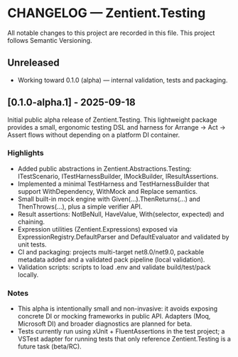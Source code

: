 # CHANGELOG — Zentient.Testing

All notable changes to this project are recorded in this file. This project follows Semantic Versioning.

## Unreleased

- Working toward 0.1.0 (alpha) — internal validation, tests and packaging.

## [0.1.0-alpha.1] - 2025-09-18

Initial public alpha release of Zentient.Testing. This lightweight package provides a small, ergonomic testing DSL and harness for Arrange → Act → Assert flows without depending on a platform DI container.

### Highlights
- Added public abstractions in Zentient.Abstractions.Testing: ITestScenario, ITestHarnessBuilder, IMockBuilder, IResultAssertions.
- Implemented a minimal TestHarness and TestHarnessBuilder that support WithDependency, WithMock and Replace semantics.
- Small built-in mock engine with Given(...).ThenReturns(...) and ThenThrows(...), plus a simple verifier API.
- Result assertions: NotBeNull, HaveValue, With(selector, expected) and chaining.
- Expression utilities (Zentient.Expressions) exposed via ExpressionRegistry.DefaultParser and DefaultEvaluator and validated by unit tests.
- CI and packaging: projects multi-target net8.0/net9.0, packable metadata added and a validated pack pipeline (local validation).
- Validation scripts: scripts to load .env and validate build/test/pack locally.

### Notes
- This alpha is intentionally small and non-invasive: it avoids exposing concrete DI or mocking frameworks in public API. Adapters (Moq, Microsoft DI) and broader diagnostics are planned for beta.
- Tests currently run using xUnit + FluentAssertions in the test project; a VSTest adapter for running tests that only reference Zentient.Testing is a future task (beta/RC).

